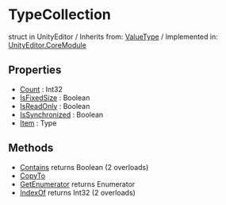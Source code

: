 # TypeCollection
struct in UnityEditor
 / Inherits from: <a href="https://docs.unity3d.com/6000.2/Documentation/ScriptReference/ValueType.html">ValueType</a> / Implemented in: <a href="https://docs.unity3d.com/6000.2/Documentation/ScriptReference/UnityEditor.CoreModule.html">UnityEditor.CoreModule</a>

## Properties
- <a href="https://docs.unity3d.com/6000.2/Documentation/ScriptReference/TypeCollection-Count.html">Count</a> : Int32
- <a href="https://docs.unity3d.com/6000.2/Documentation/ScriptReference/TypeCollection-IsFixedSize.html">IsFixedSize</a> : Boolean
- <a href="https://docs.unity3d.com/6000.2/Documentation/ScriptReference/TypeCollection-IsReadOnly.html">IsReadOnly</a> : Boolean
- <a href="https://docs.unity3d.com/6000.2/Documentation/ScriptReference/TypeCollection-IsSynchronized.html">IsSynchronized</a> : Boolean
- <a href="https://docs.unity3d.com/6000.2/Documentation/ScriptReference/TypeCollection-Item.html">Item</a> : Type

## Methods
- <a href="https://docs.unity3d.com/6000.2/Documentation/ScriptReference/TypeCollection.Contains.html">Contains</a> returns Boolean (2 overloads)
- <a href="https://docs.unity3d.com/6000.2/Documentation/ScriptReference/TypeCollection.CopyTo.html">CopyTo</a>
- <a href="https://docs.unity3d.com/6000.2/Documentation/ScriptReference/TypeCollection.GetEnumerator.html">GetEnumerator</a> returns Enumerator
- <a href="https://docs.unity3d.com/6000.2/Documentation/ScriptReference/TypeCollection.IndexOf.html">IndexOf</a> returns Int32 (2 overloads)
